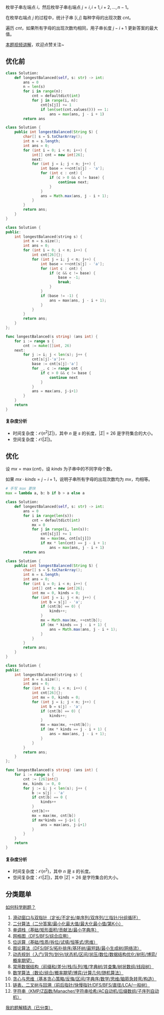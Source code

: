 枚举子串左端点 $i$，然后枚举子串右端点 $j=i,i+1,i+2,\ldots,n-1$。

在枚举右端点 $j$ 的过程中，统计子串 $[i,j]$ 每种字母的出现次数 $\textit{cnt}$。

遍历 $\textit{cnt}$，如果所有字母的出现次数均相同，用子串长度 $j-i+1$ 更新答案的最大值。

[本题视频讲解](https://www.bilibili.com/video/BV1FJ4uz1EkN/?t=1m20s)，欢迎点赞关注~

## 优化前

```py [sol-Python3]
class Solution:
    def longestBalanced(self, s: str) -> int:
        ans = 0
        n = len(s)
        for i in range(n):
            cnt = defaultdict(int)
            for j in range(i, n):
                cnt[s[j]] += 1
                if len(set(cnt.values())) == 1:
                    ans = max(ans, j - i + 1)
        return ans
```

```java [sol-Java]
class Solution {
    public int longestBalanced(String S) {
        char[] s = S.toCharArray();
        int n = s.length;
        int ans = 0;
        for (int i = 0; i < n; i++) {
            int[] cnt = new int[26];
            next:
            for (int j = i; j < n; j++) {
                int base = ++cnt[s[j] - 'a'];
                for (int c : cnt) {
                    if (c > 0 && c != base) {
                        continue next;
                    }
                }
                ans = Math.max(ans, j - i + 1);
            }
        }
        return ans;
    }
}
```

```cpp [sol-C++]
class Solution {
public:
    int longestBalanced(string s) {
        int n = s.size();
        int ans = 0;
        for (int i = 0; i < n; i++) {
            int cnt[26]{};
            for (int j = i; j < n; j++) {
                int base = ++cnt[s[j] - 'a'];
                for (int c : cnt) {
                    if (c && c != base) {
                        base = -1;
                        break;
                    }
                }
                if (base != -1) {
                    ans = max(ans, j - i + 1);
                }
            }
        }
        return ans;
    }
};
```

```go [sol-Go]
func longestBalanced(s string) (ans int) {
	for i := range s {
		cnt := make([]int, 26)
	next:
		for j := i; j < len(s); j++ {
			cnt[s[j]-'a']++
			base := cnt[s[j]-'a']
			for _, c := range cnt {
				if c > 0 && c != base {
					continue next
				}
			}
			ans = max(ans, j-i+1)
		}
	}
	return
}
```

#### 复杂度分析

- 时间复杂度：$\mathcal{O}(n^2|\Sigma|)$，其中 $n$ 是 $s$ 的长度，$|\Sigma|=26$ 是字符集合的大小。
- 空间复杂度：$\mathcal{O}(|\Sigma|)$。

## 优化

设 $\textit{mx} = \max(\textit{cnt})$，设 $\textit{kinds}$ 为子串中的不同字母个数。

如果 $\textit{mx}\cdot \textit{kinds} = j-i+1$，说明子串所有字母的出现次数均为 $\textit{mx}$，均相等。

```py [sol-Python3]
# 手写 max 更快
max = lambda a, b: b if b > a else a

class Solution:
    def longestBalanced(self, s: str) -> int:
        ans = 0
        for i in range(len(s)):
            cnt = defaultdict(int)
            mx = 0
            for j in range(i, len(s)):
                cnt[s[j]] += 1
                mx = max(mx, cnt[s[j]])
                if mx * len(cnt) == j - i + 1:
                    ans = max(ans, j - i + 1)
        return ans
```

```java [sol-Java]
class Solution {
    public int longestBalanced(String S) {
        char[] s = S.toCharArray();
        int n = s.length;
        int ans = 0;
        for (int i = 0; i < n; i++) {
            int[] cnt = new int[26];
            int mx = 0, kinds = 0;
            for (int j = i; j < n; j++) {
                int b = s[j] - 'a';
                if (cnt[b] == 0) {
                    kinds++;
                }
                mx = Math.max(mx, ++cnt[b]);
                if (mx * kinds == j - i + 1) {
                    ans = Math.max(ans, j - i + 1);
                }
            }
        }
        return ans;
    }
}
```

```cpp [sol-C++]
class Solution {
public:
    int longestBalanced(string s) {
        int n = s.size();
        int ans = 0;
        for (int i = 0; i < n; i++) {
            int cnt[26]{};
            int mx = 0, kinds = 0;
            for (int j = i; j < n; j++) {
                int b = s[j] - 'a';
                if (cnt[b] == 0) {
                    kinds++;
                }
                mx = max(mx, ++cnt[b]);
                if (mx * kinds == j - i + 1) {
                    ans = max(ans, j - i + 1);
                }
            }
        }
        return ans;
    }
};
```

```go [sol-Go]
func longestBalanced(s string) (ans int) {
	for i := range s {
		cnt := [26]int{}
		mx, kinds := 0, 0
		for j := i; j < len(s); j++ {
			b := s[j] - 'a'
			if cnt[b] == 0 {
				kinds++
			}
			cnt[b]++
			mx = max(mx, cnt[b])
			if mx*kinds == j-i+1 {
				ans = max(ans, j-i+1)
			}
		}
	}
	return
}
```

#### 复杂度分析

- 时间复杂度：$\mathcal{O}(n^2)$，其中 $n$ 是 $s$ 的长度。
- 空间复杂度：$\mathcal{O}(|\Sigma|)$，其中 $|\Sigma|=26$ 是字符集合的大小。

## 分类题单

[如何科学刷题？](https://leetcode.cn/circle/discuss/RvFUtj/)

1. [滑动窗口与双指针（定长/不定长/单序列/双序列/三指针/分组循环）](https://leetcode.cn/circle/discuss/0viNMK/)
2. [二分算法（二分答案/最小化最大值/最大化最小值/第K小）](https://leetcode.cn/circle/discuss/SqopEo/)
3. [单调栈（基础/矩形面积/贡献法/最小字典序）](https://leetcode.cn/circle/discuss/9oZFK9/)
4. [网格图（DFS/BFS/综合应用）](https://leetcode.cn/circle/discuss/YiXPXW/)
5. [位运算（基础/性质/拆位/试填/恒等式/思维）](https://leetcode.cn/circle/discuss/dHn9Vk/)
6. [图论算法（DFS/BFS/拓扑排序/基环树/最短路/最小生成树/网络流）](https://leetcode.cn/circle/discuss/01LUak/)
7. [动态规划（入门/背包/划分/状态机/区间/状压/数位/数据结构优化/树形/博弈/概率期望）](https://leetcode.cn/circle/discuss/tXLS3i/)
8. [常用数据结构（前缀和/差分/栈/队列/堆/字典树/并查集/树状数组/线段树）](https://leetcode.cn/circle/discuss/mOr1u6/)
9. [数学算法（数论/组合/概率期望/博弈/计算几何/随机算法）](https://leetcode.cn/circle/discuss/IYT3ss/)
10. [贪心与思维（基本贪心策略/反悔/区间/字典序/数学/思维/脑筋急转弯/构造）](https://leetcode.cn/circle/discuss/g6KTKL/)
11. [链表、二叉树与回溯（前后指针/快慢指针/DFS/BFS/直径/LCA/一般树）](https://leetcode.cn/circle/discuss/K0n2gO/)
12. [字符串（KMP/Z函数/Manacher/字符串哈希/AC自动机/后缀数组/子序列自动机）](https://leetcode.cn/circle/discuss/SJFwQI/)

[我的题解精选（已分类）](https://github.com/EndlessCheng/codeforces-go/blob/master/leetcode/SOLUTIONS.md)
